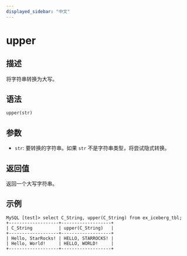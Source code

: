 ```yaml
---
displayed_sidebar: "中文"
---
```


# upper

## 描述

将字符串转换为大写。

## 语法

```haskell
upper(str)
```

## 参数

- `str`: 要转换的字符串。如果 `str` 不是字符串类型，将尝试隐式转换。

## 返回值

返回一个大写字符串。

## 示例

```plaintext
MySQL [test]> select C_String, upper(C_String) from ex_iceberg_tbl;
+-------------------+-------------------+
| C_String          | upper(C_String)   |
+-------------------+-------------------+
| Hello, StarRocks! | HELLO, STARROCKS! |
| Hello, World!     | HELLO, WORLD!     |
+-------------------+-------------------+
```